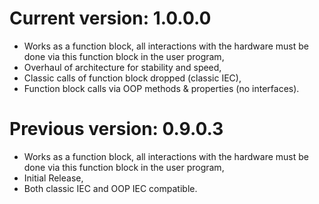 # Current version: 1.0.0.0
- Works as a function block, all interactions with the hardware must be done via this function block in the user program,
- Overhaul of architecture for stability and speed,
- Classic calls of function block dropped (classic IEC),
- Function block calls via OOP methods & properties (no interfaces).


# Previous version: 0.9.0.3
- Works as a function block, all interactions with the hardware must be done via this function block in the user program,
- Initial Release,
- Both classic IEC and OOP IEC compatible.
